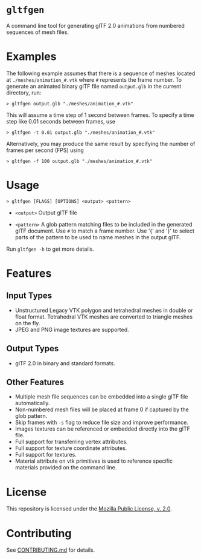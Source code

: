 # `gltfgen`

A command line tool for generating glTF 2.0 animations from numbered sequences of mesh files.


# Examples

The following example assumes that there is a sequence of meshes located at
`./meshes/animation_#.vtk` where `#` represents the frame number.
To generate an animated binary glTF file named `output.glb` in the current directory, run:

`> gltfgen output.glb "./meshes/animation_#.vtk"`

This will assume a time step of 1 second between frames. To specify a time step like 0.01 seconds between frames, use

`> gltfgen -t 0.01 output.glb "./meshes/animation_#.vtk"`

Alternatively, you may produce the same result by specifying the number of frames per second (FPS) using

`> gltfgen -f 100 output.glb "./meshes/animation_#.vtk"`


# Usage

`> gltfgen [FLAGS] [OPTIONS] <output> <pattern>`

  - `<output>`     Output glTF file

  - `<pattern>`    A glob pattern matching files to be included in the generated glTF document. Use `#` to match a frame number. Use '{' and '}' to select parts of the pattern to be used to name meshes in the output glTF.

Run `gltfgen -h` to get more details.


# Features

## Input Types

 - Unstructured Legacy VTK polygon and tetrahedral meshes in double or float format.
   Tetrahedral VTK meshes are converted to triangle meshes on the fly.
 - JPEG and PNG image textures are supported.

## Output Types

 - glTF 2.0 in binary and standard formats.

## Other Features

 - Multiple mesh file sequences can be embedded into a single glTF file
   automatically.
 - Non-numbered mesh files will be placed at frame 0 if captured by the glob
   pattern.
 - Skip frames with `-s` flag to reduce file size and improve performance.
 - Images textures can be referenced or embedded directly into the glTF file.
 - Full support for transferring vertex attributes.
 - Full support for texture coordinate attributes.
 - Full support for textures.
 - Material attribute on vtk primitives is used to reference specific materials
   provided on the command line.

# License

This repository is licensed under the [Mozilla Public License, v. 2.0](https://mozilla.org/MPL/2.0/).

# Contributing

See [CONTRIBUTING.md](CONTRIBUTING.md) for details.
